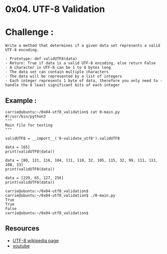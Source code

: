 # 0x04. UTF-8 Validation

# Challenge :
    Write a method that determines if a given data set represents a valid UTF-8 encoding.

    - Prototype: def validUTF8(data)
    - Return: True if data is a valid UTF-8 encoding, else return False
    - A character in UTF-8 can be 1 to 4 bytes long
    - The data set can contain multiple characters
    - The data will be represented by a list of integers
    - Each integer represents 1 byte of data, therefore you only need to - handle the 8 least significant bits of each integer

## Example :
    carrie@ubuntu:~/0x04-utf8_validation$ cat 0-main.py
    #!/usr/bin/python3
    """
    Main file for testing
    """

    validUTF8 = __import__('0-validate_utf8').validUTF8

    data = [65]
    print(validUTF8(data))

    data = [80, 121, 116, 104, 111, 110, 32, 105, 115, 32, 99, 111, 111, 108, 33]
    print(validUTF8(data))

    data = [229, 65, 127, 256]
    print(validUTF8(data))

    carrie@ubuntu:~/0x04-utf8_validation$
    carrie@ubuntu:~/0x04-utf8_validation$ ./0-main.py
    True
    True
    False
    carrie@ubuntu:~/0x04-utf8_validation$


## Resources
- [UTF-8 wikipedia page](https://en.wikipedia.org/wiki/UTF-8)
- [youtube](https://www.youtube.com/watch?v=MijmeoH9LT4)

